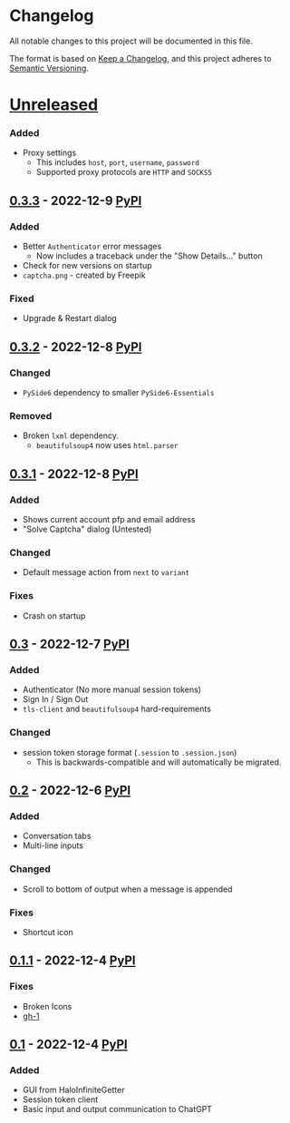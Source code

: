 # Changelog
All notable changes to this project will be documented in this file.

The format is based on [Keep a Changelog](https://keepachangelog.com/en/1.0.0/),
and this project adheres to [Semantic Versioning](https://semver.org/spec/v2.0.0.html).

# [Unreleased]
### Added
- Proxy settings
  - This includes `host`, `port`, `username`, `password`
  - Supported proxy protocols are `HTTP` and `SOCKS5`


## [0.3.3] - 2022-12-9 [PyPI](https://pypi.org/project/chatgpt-gui/0.3.3)
### Added
- Better `Authenticator` error messages
  - Now includes a traceback under the "Show Details..." button
- Check for new versions on startup
- `captcha.png` - created by Freepik

### Fixed
- Upgrade & Restart dialog


## [0.3.2] - 2022-12-8 [PyPI](https://pypi.org/project/chatgpt-gui/0.3.2)
### Changed
- `PySide6` dependency to smaller `PySide6-Essentials`

### Removed
- Broken `lxml` dependency.
  - `beautifulsoup4` now uses `html.parser`


## [0.3.1] - 2022-12-8 [PyPI](https://pypi.org/project/chatgpt-gui/0.3.1)
### Added
- Shows current account pfp and email address
- "Solve Captcha" dialog (Untested)

### Changed
- Default message action from `next` to `variant`

### Fixes
- Crash on startup


## [0.3] - 2022-12-7 [PyPI](https://pypi.org/project/chatgpt-gui/0.3)
### Added
- Authenticator (No more manual session tokens)
- Sign In / Sign Out
- `tls-client` and `beautifulsoup4` hard-requirements

### Changed
- session token storage format (`.session` to `.session.json`)
    - This is backwards-compatible and will automatically be migrated.


## [0.2] - 2022-12-6 [PyPI](https://pypi.org/project/chatgpt-gui/0.2)
### Added
- Conversation tabs
- Multi-line inputs

### Changed
- Scroll to bottom of output when a message is appended

### Fixes
- Shortcut icon


## [0.1.1] - 2022-12-4 [PyPI](https://pypi.org/project/chatgpt-gui/0.1.1)
### Fixes
- Broken Icons
- [gh-1](https://github.com/Cubicpath/ChatGPT-GUI/issues/1)


## [0.1] - 2022-12-4 [PyPI](https://pypi.org/project/chatgpt-gui/0.1)
### Added
- GUI from HaloInfiniteGetter
- Session token client
- Basic input and output communication to ChatGPT


[Unreleased]: https://github.com/Cubicpath/ChatGPT-GUI/compare/v0.3.3...HEAD
[0.3.3]: https://github.com/Cubicpath/ChatGPT-GUI/compare/v0.3.2...v0.3.3
[0.3.2]: https://github.com/Cubicpath/ChatGPT-GUI/compare/v0.3.1...v0.3.2
[0.3.1]: https://github.com/Cubicpath/ChatGPT-GUI/compare/v0.3...v0.3.1
[0.3]: https://github.com/Cubicpath/ChatGPT-GUI/compare/v0.2...v0.3
[0.2]: https://github.com/Cubicpath/ChatGPT-GUI/compare/v0.1.1...v0.2
[0.1.1]: https://github.com/Cubicpath/ChatGPT-GUI/compare/v0.1.0...v0.1.1
[0.1]: https://github.com/Cubicpath/ChatGPT-GUI/releases/tag/v0.1
